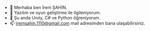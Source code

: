 - 👋 Merhaba ben İrem ŞAHİN.
- 👀 Yazılım ve oyun geliştirme ile ilgileniyorum.
- 🌱 Şu anda Unıty, C# ve Python öğreniyorum.
- 📫 iremsahin.1110@gmail.com mail adresimden bana ulaşabilirsiniz.

<!---
iremsahin0/iremsahin0 is a ✨ special ✨ repository because its `README.md` (this file) appears on your GitHub profile.
You can click the Preview link to take a look at your changes.
--->
